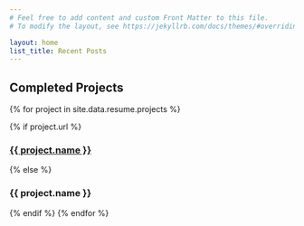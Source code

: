 ```yaml
---
# Feel free to add content and custom Front Matter to this file.
# To modify the layout, see https://jekyllrb.com/docs/themes/#overriding-theme-defaults

layout: home
list_title: Recent Posts
---
```

## Completed Projects
<!-- Loop through projects in resume as links (name and url fields) -->
{% for project in site.data.resume.projects %}
<!-- Only display as link if there's a URL -->
{% if project.url %}
<!-- - [{{ project.name }}]({{ project.url }}) -->
<!-- make the links target _blank -->
<h3><a target="_blank" href="{{ project.url }}">{{ project.name }}</a></h3>
{% else %}
<h3>{{ project.name }}</h3>
{% endif %}
{% endfor %}